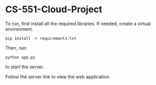 # CS-551-Cloud-Project

To run, first install all the required libraries. If needed, create a virtual environment. 

```
pip install -r requirements.txt
```

Then, run:
```
python app.py
```
to start the server.

Follow the server link to view the web application.



